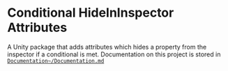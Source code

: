 # Conditional HideInInspector Attributes

A Unity package that adds attributes which hides a property from the inspector if a conditional is met.
Documentation on this project is stored in [`Documentation~/Documentation.md`](https://github.com/arwtsh/ConditionalHideInInspectorAttributes/blob/main/Documentation~/Documentation.md)

